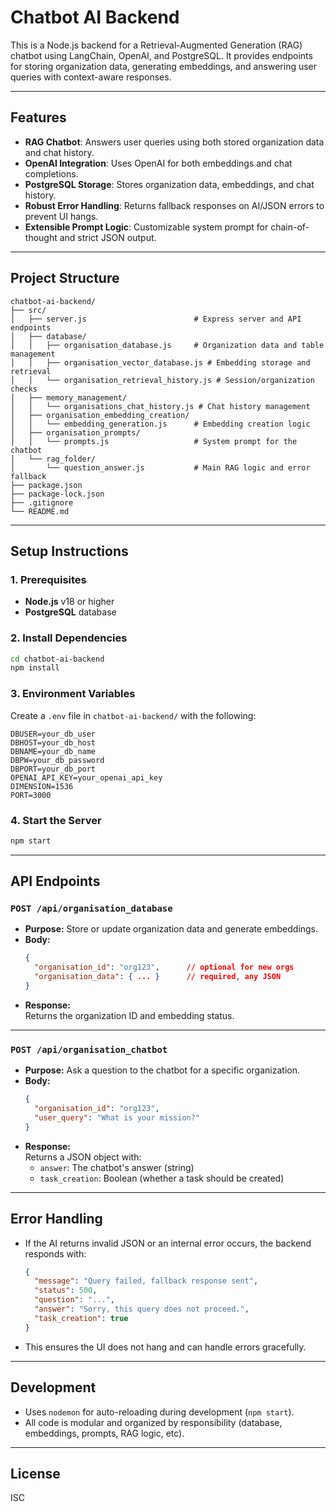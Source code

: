 # Chatbot AI Backend

This is a Node.js backend for a Retrieval-Augmented Generation (RAG) chatbot using LangChain, OpenAI, and PostgreSQL. It provides endpoints for storing organization data, generating embeddings, and answering user queries with context-aware responses.

---

## Features

- **RAG Chatbot**: Answers user queries using both stored organization data and chat history.
- **OpenAI Integration**: Uses OpenAI for both embeddings and chat completions.
- **PostgreSQL Storage**: Stores organization data, embeddings, and chat history.
- **Robust Error Handling**: Returns fallback responses on AI/JSON errors to prevent UI hangs.
- **Extensible Prompt Logic**: Customizable system prompt for chain-of-thought and strict JSON output.

---

## Project Structure

```
chatbot-ai-backend/
├── src/
│   ├── server.js                        # Express server and API endpoints
│   ├── database/
│   │   ├── organisation_database.js     # Organization data and table management
│   │   ├── organisation_vector_database.js # Embedding storage and retrieval
│   │   └── organisation_retrieval_history.js # Session/organization checks
│   ├── memory_management/
│   │   └── organisations_chat_history.js # Chat history management
│   ├── organisation_embedding_creation/
│   │   └── embedding_generation.js      # Embedding creation logic
│   ├── organisation_prompts/
│   │   └── prompts.js                   # System prompt for the chatbot
│   └── rag_folder/
│       └── question_answer.js           # Main RAG logic and error fallback
├── package.json
├── package-lock.json
├── .gitignore
└── README.md
```

---

## Setup Instructions

### 1. Prerequisites

- **Node.js** v18 or higher
- **PostgreSQL** database

### 2. Install Dependencies

```bash
cd chatbot-ai-backend
npm install
```

### 3. Environment Variables

Create a `.env` file in `chatbot-ai-backend/` with the following:

```
DBUSER=your_db_user
DBHOST=your_db_host
DBNAME=your_db_name
DBPW=your_db_password
DBPORT=your_db_port
OPENAI_API_KEY=your_openai_api_key
DIMENSION=1536
PORT=3000
```

### 4. Start the Server

```bash
npm start
```

---

## API Endpoints

### `POST /api/organisation_database`

- **Purpose:** Store or update organization data and generate embeddings.
- **Body:**
  ```json
  {
    "organisation_id": "org123",      // optional for new orgs
    "organisation_data": { ... }      // required, any JSON
  }
  ```
- **Response:**  
  Returns the organization ID and embedding status.

---

### `POST /api/organisation_chatbot`

- **Purpose:** Ask a question to the chatbot for a specific organization.
- **Body:**
  ```json
  {
    "organisation_id": "org123",
    "user_query": "What is your mission?"
  }
  ```
- **Response:**  
  Returns a JSON object with:
  - `answer`: The chatbot's answer (string)
  - `task_creation`: Boolean (whether a task should be created)

---

## Error Handling

- If the AI returns invalid JSON or an internal error occurs, the backend responds with:
  ```json
  {
    "message": "Query failed, fallback response sent",
    "status": 500,
    "question": "...",
    "answer": "Sorry, this query does not proceed.",
    "task_creation": true
  }
  ```
- This ensures the UI does not hang and can handle errors gracefully.

---

## Development

- Uses `nodemon` for auto-reloading during development (`npm start`).
- All code is modular and organized by responsibility (database, embeddings, prompts, RAG logic, etc).

---

## License

ISC
